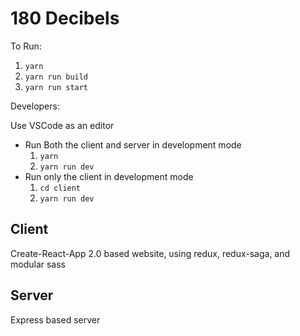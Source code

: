 # 180 Decibels

To Run:

1. `yarn`
1. `yarn run build`
1. `yarn run start`

Developers:

Use VSCode as an editor

- Run Both the client and server in development mode
  1. `yarn`
  1. `yarn run dev`
- Run only the client in development mode
  1. `cd client`
  1. `yarn run dev`

## Client

Create-React-App 2.0 based website, using redux, redux-saga, and modular sass

## Server

Express based server
